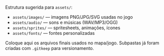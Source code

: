 Estrutura sugerida para `assets/`:

- `assets/images/` — imagens PNG/JPG/SVG usadas no jogo
- `assets/audio/` — sons e músicas (WAV/MP3/OGG)
- `assets/sprites/` — spritesheets, animações, ícones
- `assets/fonts/` — fontes personalizadas

Coloque aqui os arquivos finais usados no mapa/jogo. Subpastas já foram criadas com `.gitkeep` para versionamento.